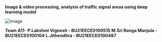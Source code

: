 **Image & video processing, analysis of traffic signal areas using deep learning model**












![image](https://github.com/user-attachments/assets/13a6d212-5ed5-4d88-908f-c57634afdea6)




**Team A11-**
**P.Lakshmi Vignesh - BU21EECE0100515
M.Sri Ranga Manjula - BU21EECE0100104
L.Jithendhra - BU21EECE0100487**
